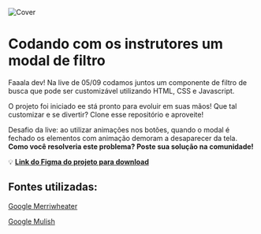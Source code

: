 ![Cover](https://i.ibb.co/dkXzHgX/cover.png)

# Codando com os instrutores um modal de filtro

Faaala dev! Na live de 05/09 codamos juntos um componente de filtro de busca que pode ser customizável utilizando HTML, CSS e Javascript.

O projeto foi iniciado ee stá pronto para evoluir em suas mãos! Que tal customizar e se divertir? Clone esse repositório e aproveite!

Desafio da live: ao utilizar animações nos botões, quando o modal é fechado os elementos com animação demoram a desaparecer da tela. **Como você resolveria este problema? Poste sua solução na comunidade!**

💡 [**Link do Figma do projeto para download**](https://uidesigndaily.com/posts/figma-filter-modal-day-1569)

## Fontes utilizadas:

[Google Merriwheater](https://fonts.google.com/specimen/Merriweather#styles)

[Google Mulish](https://fonts.google.com/specimen/Mulish#styles)